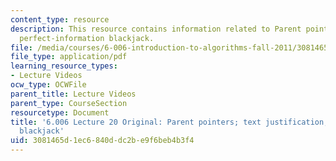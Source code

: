 ```yaml
---
content_type: resource
description: This resource contains information related to Parent pointers; text justification,
  perfect-information blackjack.
file: /media/courses/6-006-introduction-to-algorithms-fall-2011/3081465d1ec6840ddc2be9f6beb4b3f4_MIT6_006F11_lec20_orig.pdf
file_type: application/pdf
learning_resource_types:
- Lecture Videos
ocw_type: OCWFile
parent_title: Lecture Videos
parent_type: CourseSection
resourcetype: Document
title: '6.006 Lecture 20 Original: Parent pointers; text justification, perfect-information
  blackjack'
uid: 3081465d-1ec6-840d-dc2b-e9f6beb4b3f4
---
```

